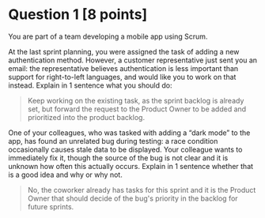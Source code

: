 # Question 1 [8 points]

You are part of a team developing a mobile app using Scrum.

At the last sprint planning, you were assigned the task of adding a new authentication method.
However, a customer representative just sent you an email: the representative believes authentication
is less important than support for right-to-left languages, and would like you to work on that instead.
Explain in 1 sentence what you should do:

> Keep working on the existing task, as the sprint backlog is already set, but forward the request to the Product Owner to be added and prioritized into the product backlog.

One of your colleagues, who was tasked with adding a “dark mode” to the app, has found an unrelated bug during testing:
a race condition occasionally causes stale data to be displayed. Your colleague wants to immediately fix it,
though the source of the bug is not clear and it is unknown how often this actually occurs.
Explain in 1 sentence whether that is a good idea and why or why not.

> No, the coworker already has tasks for this sprint and it is the Product Owner that should decide of the bug's priority in the backlog for future sprints.
